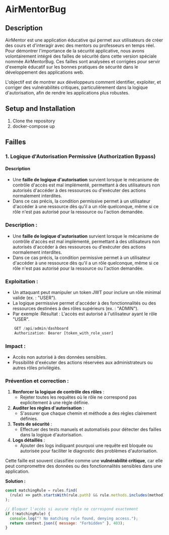 # AirMentorBug

## Description
AirMentor est une application éducative qui permet aux utilisateurs de créer des cours et d'interagir avec des mentors ou professeurs en temps réel. Pour démontrer l'importance de la sécurité applicative, nous avons volontairement intégré des failles de sécurité dans cette version spéciale nommée AirMentorBug. Ces failles sont analysées et corrigées pour servir d'exemple éducatif sur les bonnes pratiques de sécurité dans le développement des applications web.

L'objectif est de montrer aux développeurs comment identifier, exploiter, et corriger des vulnérabilités critiques, particulièrement dans la logique d'autorisation, afin de rendre les applications plus robustes.

## Setup and Installation
1. Clone the repository
2. docker-compose up

## Failles

### 1. Logique d'Autorisation Permissive (Authorization Bypass)

#### Description

- Une **faille de logique d'autorisation** survient lorsque le mécanisme de contrôle d'accès est mal implémenté, permettant à des utilisateurs non autorisés d'accéder à des ressources ou d'exécuter des actions normalement interdites.
- Dans ce cas précis, la condition permissive permet à un utilisateur d'accéder à une ressource dès qu'il a un rôle quelconque, même si ce rôle n'est pas autorisé pour la ressource ou l'action demandée.

### **Description** :

- Une **faille de logique d'autorisation** survient lorsque le mécanisme de contrôle d'accès est mal implémenté, permettant à des utilisateurs non autorisés d'accéder à des ressources ou d'exécuter des actions normalement interdites.
- Dans ce cas précis, la condition permissive permet à un utilisateur d'accéder à une ressource dès qu'il a un rôle quelconque, même si ce rôle n'est pas autorisé pour la ressource ou l'action demandée.

### **Exploitation** :

- Un attaquant peut manipuler un token JWT pour inclure un rôle minimal valide (ex. : "USER").
- La logique permissive permet d'accéder à des fonctionnalités ou des ressources destinées à des rôles supérieurs (ex. : "ADMIN").
- Par exemple :Résultat : L'accès est autorisé à l'utilisateur ayant le rôle "USER".

```jsx
    GET /api/admin/dashboard
    Authorization: Bearer [token_with_role_user]
```


### **Impact** :

- Accès non autorisé à des données sensibles.
- Possibilité d'exécuter des actions réservées aux administrateurs ou autres rôles privilégiés.

### **Prévention et correction** :

1. **Renforcer la logique de contrôle des rôles** :
    - Rejeter toutes les requêtes où le rôle ne correspond pas explicitement à une règle définie.
2. **Auditer les règles d'autorisation** :
    - S'assurer que chaque chemin et méthode a des règles clairement définies.
3. **Tests de sécurité** :
    - Effectuer des tests manuels et automatisés pour détecter des failles dans la logique d'autorisation.
4. **Logs détaillés** :
    - Ajouter des logs indiquant pourquoi une requête est bloquée ou autorisée pour faciliter le diagnostic des problèmes d'autorisation.

Cette faille est souvent classifiée comme une **vulnérabilité critique**, car elle peut compromettre des données ou des fonctionnalités sensibles dans une application.

**Solution :**

```jsx
const matchingRule = rules.find(
  (rule) => path.startsWith(rule.path) && rule.methods.includes(method) && rule.roles.includes(role)
);

// Bloquer l'accès si aucune règle ne correspond exactement
if (!matchingRule) {
  console.log("! No matching rule found, denying access.");
  return context.json({ message: "Forbidden" }, 403);
}
```